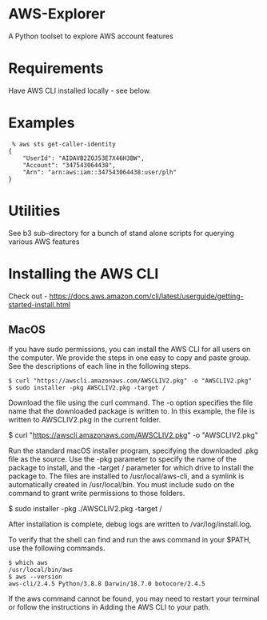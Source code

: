 # AWS-Explorer

A Python toolset to explore AWS account features

# Requirements

Have AWS CLI installed locally - see below.

# Examples

```
 % aws sts get-caller-identity       
{
    "UserId": "AIDAVB2ZOJ53E7X46H3BW",
    "Account": "347543064438",
    "Arn": "arn:aws:iam::347543064438:user/plh"
}
```


# Utilities

See b3 sub-directory for a bunch of stand alone scripts for querying various AWS features




# Installing the AWS CLI

Check out - https://docs.aws.amazon.com/cli/latest/userguide/getting-started-install.html

## MacOS

If you have sudo permissions, you can install the AWS CLI for all users on the computer. We provide the steps in one easy to copy and paste group. See the descriptions of each line in the following steps.

```
$ curl "https://awscli.amazonaws.com/AWSCLIV2.pkg" -o "AWSCLIV2.pkg"
$ sudo installer -pkg AWSCLIV2.pkg -target /
```

Download the file using the curl command. The -o option specifies the file name that the downloaded package is written to. In this example, the file is written to AWSCLIV2.pkg in the current folder.

 $ curl "https://awscli.amazonaws.com/AWSCLIV2.pkg" -o "AWSCLIV2.pkg"

Run the standard macOS installer program, specifying the downloaded .pkg file as the source. Use the -pkg parameter to specify the name of the package to install, and the -target / parameter for which drive to install the package to. The files are installed to /usr/local/aws-cli, and a symlink is automatically created in /usr/local/bin. You must include sudo on the command to grant write permissions to those folders.

 $ sudo installer -pkg ./AWSCLIV2.pkg -target /

After installation is complete, debug logs are written to /var/log/install.log.

To verify that the shell can find and run the aws command in your $PATH, use the following commands.

```
$ which aws
/usr/local/bin/aws 
$ aws --version
aws-cli/2.4.5 Python/3.8.8 Darwin/18.7.0 botocore/2.4.5
```

If the aws command cannot be found, you may need to restart your terminal or follow the instructions in Adding the AWS CLI to your path.


